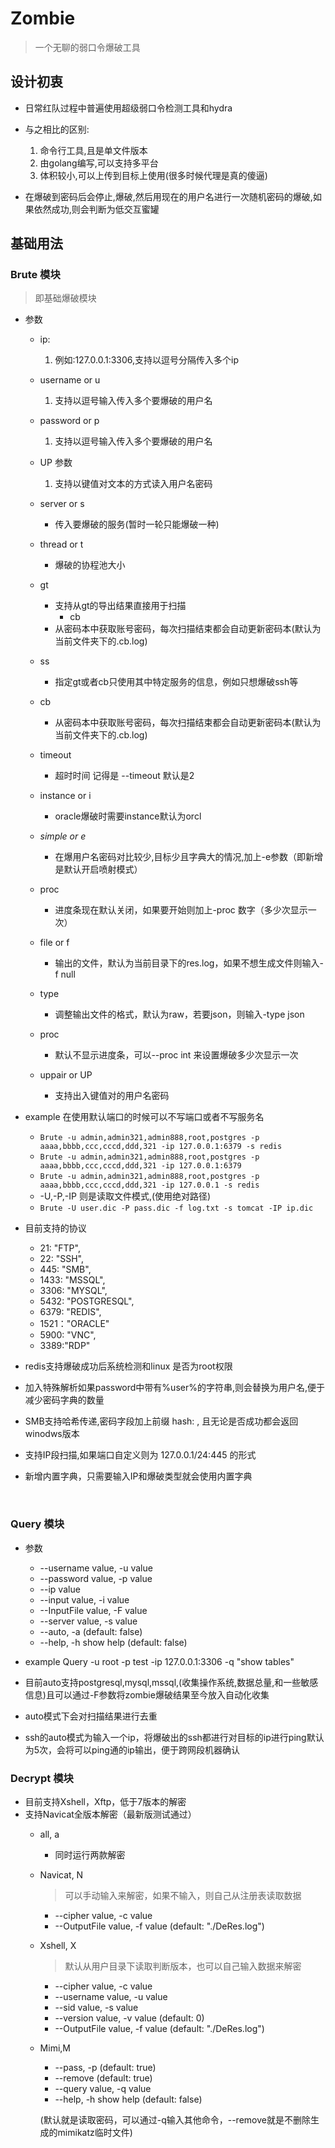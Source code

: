 # Zombie 

> 一个无聊的弱口令爆破工具


## 设计初衷
* 日常红队过程中普遍使用超级弱口令检测工具和hydra

* 与之相比的区别:
    1. 命令行工具,且是单文件版本
    2. 由golang编写,可以支持多平台
    3. 体积较小,可以上传到目标上使用(很多时候代理是真的傻逼)

* 在爆破到密码后会停止,爆破,然后用现在的用户名进行一次随机密码的爆破,如果依然成功,则会判断为低交互蜜罐

## 基础用法

###  Brute 模块
> 即基础爆破模块

* 参数
    * ip:
        1. 例如:127.0.0.1:3306,支持以逗号分隔传入多个ip
    
    * username or u
        1. 支持以逗号输入传入多个要爆破的用户名
    
    * password or p
        1. 支持以逗号输入传入多个要爆破的用户名
    
    * UP 参数
        1. 支持以键值对文本的方式读入用户名密码
    
    * server or s 
        * 传入要爆破的服务(暂时一轮只能爆破一种)
      
    * thread or t
        * 爆破的协程池大小
    * gt
        * 支持从gt的导出结果直接用于扫描
            * cb
        * 从密码本中获取账号密码，每次扫描结束都会自动更新密码本(默认为当前文件夹下的.cb.log)
    * ss
        * 指定gt或者cb只使用其中特定服务的信息，例如只想爆破ssh等
    * cb
        * 从密码本中获取账号密码，每次扫描结束都会自动更新密码本(默认为当前文件夹下的.cb.log)
    * timeout 
        * 超时时间 记得是 --timeout 默认是2
    * instance or i
        * oracle爆破时需要instance默认为orcl
    * *simple or e*
        * 在爆用户名密码对比较少,目标少且字典大的情况,加上-e参数（即新增是默认开启喷射模式）
    * proc
        * 进度条现在默认关闭，如果要开始则加上-proc 数字（多少次显示一次）
    * file or f
        * 输出的文件，默认为当前目录下的res.log，如果不想生成文件则输入-f null
    * type
        * 调整输出文件的格式，默认为raw，若要json，则输入-type json
    * proc 
        * 默认不显示进度条，可以--proc int 来设置爆破多少次显示一次
    * uppair or UP
        * 支持出入键值对的用户名密码
    
* example
    在使用默认端口的时候可以不写端口或者不写服务名
    * `Brute -u admin,admin321,admin888,root,postgres -p aaaa,bbbb,ccc,cccd,ddd,321 -ip 127.0.0.1:6379 -s redis`
    * `Brute -u admin,admin321,admin888,root,postgres -p aaaa,bbbb,ccc,cccd,ddd,321 -ip 127.0.0.1:6379 `
    * `Brute -u admin,admin321,admin888,root,postgres -p aaaa,bbbb,ccc,cccd,ddd,321 -ip 127.0.0.1 -s redis`
    * -U,-P,-IP 则是读取文件模式,(使用绝对路径)
    * `Brute -U user.dic -P pass.dic -f log.txt -s tomcat -IP ip.dic`
* 目前支持的协议
    * 21:    "FTP",
    * 22:    "SSH",
    * 445:   "SMB",
    * 1433:  "MSSQL",
    * 3306:  "MYSQL",
    * 5432:  "POSTGRESQL",
    * 6379:  "REDIS", 
   	* 1521："ORACLE"
    * 5900:  "VNC",
    * 3389:"RDP"
    
    
    
* redis支持爆破成功后系统检测和linux 是否为root权限

* 加入特殊解析如果password中带有%user%的字符串,则会替换为用户名,便于减少密码字典的数量

* SMB支持哈希传递,密码字段加上前缀 hash: , 且无论是否成功都会返回winodws版本

* 支持IP段扫描,如果端口自定义则为 127.0.0.1/24:445 的形式

* 新增内置字典，只需要输入IP和爆破类型就会使用内置字典



​    

### Query 模块

* 参数 
  
    * --username value, -u value   
    * --password value, -p value   
    * --ip value                   
  * --input value, -i value      
  * --InputFile value, -F value  
  * --server value, -s value     
  * --auto, -a                   (default: false)
  * --help, -h                   show help (default: false)

*  example
    Query -u root -p test -ip 127.0.0.1:3306 -q "show tables"


* 目前auto支持postgresql,mysql,mssql,(收集操作系统,数据总量,和一些敏感信息)且可以通过-F参数将zombie爆破结果至今放入自动化收集

* auto模式下会对扫描结果进行去重
* ssh的auto模式为输入一个ip，将爆破出的ssh都进行对目标的ip进行ping默认为5次，会将可以ping通的ip输出，便于跨网段机器确认

### Decrypt 模块

* 目前支持Xshell，Xftp，低于7版本的解密
* 支持Navicat全版本解密（最新版测试通过）
  * all, a
    * 同时运行两款解密
    
  * Navicat, N
    > 可以手动输入来解密，如果不输入，则自己从注册表读取数据
    * --cipher value, -c value
    * --OutputFile value, -f value  (default: "./DeRes.log")
  
  * Xshell, X
    > 默认从用户目录下读取判断版本，也可以自己输入数据来解密
    * --cipher value, -c value
    * --username value, -u value
    * --sid value, -s value
    * --version value, -v value     (default: 0)
    * --OutputFile value, -f value  (default: "./DeRes.log")
    
  * Mimi,M
  
    * --pass, -p               (default: true)
    * --remove                 (default: true)
    * --query value, -q value
    * --help, -h               show help (default: false)
  
    (默认就是读取密码，可以通过-q输入其他命令，--remove就是不删除生成的mimikatz临时文件)

